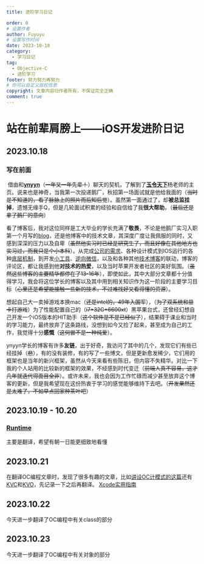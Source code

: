 ```yaml
---
title: 进阶学习日记

order: 0
# 设置作者
author: Fuyuyu
# 设置写作时间
date: 2023-10-18
category:
  - 学习日记
tag:
  - Objective-C
  - 进阶学习
footer: 努力努力再努力
# 你可以自定义版权信息
copyright: 文章内容归作者所有，不保证完全正确
comment: true
---
```


# 站在前辈肩膀上——iOS开发进阶日记

## 2023.10.18

### 写在前面

​	借由和[**ynyyn**](https://iyn.me)（~~一年又一年先辈！~~）聊天的契机，了解到了[**玉令天下**](https://yulingtianxia.com/)杨老师的主页。说来也是神奇，当我第一次投递鹅厂，秋招第一场面试就是他给我面的（~~当时是不知道的，看了脉脉上的照片而后知后觉~~）。虽然第一面通过了，却**被总监挂掉**，遗憾无缘手Q，但是几轮面试积累的经验和自信给了我**很大帮助**，（~~最后还是拿了鹅厂的意向~~）

​	看了博客后，我对这位同样是工大毕业的学长充满了**敬畏**，不论是他鹅厂实习入职第一个月写的[blog](https://yulingtianxia.com/blog/2015/11/13/Summary-of-the-first-month-in-the-internship-of-Tencent/)，还是他博客中的技术文章，其深度广度让我佩服的同时，又感到深深的压力以及自卑（~~虽然他实习时已经是研究生了，而且好像在其他地方也实习过，而我只是个小本科~~）。从完成[公司的需求](https://yulingtianxia.com/blog/2014/04/09/iosgua-gua-qia-de-shi-xian/)、各种设计模式到IOS运行的各种[底层机制](https://yulingtianxia.com/blog/2014/11/05/objective-c-runtime/)，到开发[小工具](https://yulingtianxia.com/blog/2016/11/28/pbxprojHelper/)、[逆向微信](https://yulingtianxia.com/blog/2017/03/06/How-to-hook-the-correct-method-in-reverse-engineering/)，以及和各种其他[技术博客](https://blog.sunnyxx.com/archives/page/3/)的联动，博客的评论区，都让我感到他**对技术的热爱**，以及当时苹果开发者社区的美好氛围。（~~虽然这些博客的主要精华都停在了13-16年~~），即使如此，其中大部分文章都十分值得学习，我会将这位学长的博客以及其中用到相关知识作为这一阶段的主要学习目标（~~心里还是希望能接触一些新的技术，不过难找好又看得懂的资源~~）。

​	想起自己大一卖掉游戏本换mac（~~还是intel的，49年入国军~~），（~~为了双系统和显卡打游戏~~）为了性能配置自己的（~~i7+32G+6600xt~~）黑苹果台式，还曾经幻想自己开发一个iOS版本的HIT助手（~~这个软件是不是已经似了~~），结果碍于课业和当时的学习能力，最终放弃了这条路线，没想到如今又捡了起来，甚至成为自己的工作，我觉得十分**感慨**（~~这何尝不是一种纯爱~~）。

​	ynyyn学长的博客有许多**友链**，出于好奇，我访问了其中的几个，发现它们有些已经挂掉（~~悲~~），有的没有装修，有的写了一些博文，但是更新愈发稀少，它们用的框架也是当年的新兴框架，虽然从今天来看有些陈旧，但内容不失精华。对比一下我的个人站用的比较新的框架的效果，不经感到时代变迁（~~前端人真不容易，这才几年就迭代得面目全非~~）。或许未来，我也会因为工作忙碌而减少甚至放弃这个博客的更新，但是我希望现在这份热衷于学习的感觉能够维持下去吧。（~~开发果然还是太难了，不如早点回家种茶叶吧~~）

## 2023.10.19 - 10.20

### [Runtime](Runtime.md)

主要是翻译，希望有朝一日能更细致地看懂

## 2023.10.21

在翻译OC编程文章时，发现了很多有趣的文章，比如[讲设OC计模式的这篇](https://developer.apple.com/library/archive/documentation/General/Conceptual/CocoaEncyclopedia/Introspection/Introspection.html#//apple_ref/doc/uid/TP40010810-CH9-SW1)还有[KVC](https://developer.apple.com/library/archive/documentation/Cocoa/Conceptual/KeyValueCoding/index.html#//apple_ref/doc/uid/10000107-SW1)和[KVO](https://developer.apple.com/library/archive/documentation/Cocoa/Conceptual/KeyValueObserving/KeyValueObserving.html#//apple_ref/doc/uid/10000177i)，先记录一下之后再翻译。
[Xcode实用指南](https://developer.apple.com/documentation/xcode#//apple_ref/doc/uid/TP40010215)

## 2023.10.22

今天进一步翻译了OC编程中有关class的部分

## 2023.10.23

今天进一步翻译了OC编程中有关对象的部分